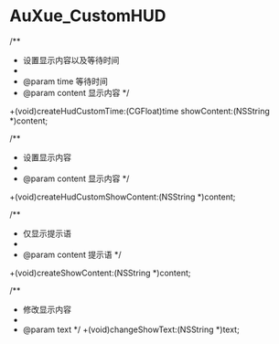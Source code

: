 # AuXue_CustomHUD

/**
 *  设置显示内容以及等待时间
 *
 *  @param time    等待时间
 *  @param content 显示内容
 */
 
+(void)createHudCustomTime:(CGFloat)time showContent:(NSString *)content;


/**
 *  设置显示内容
 *
 *  @param content 显示内容
 */
 
+(void)createHudCustomShowContent:(NSString *)content;


/**
 *  仅显示提示语
 *
 *  @param content 提示语
 */
 
+(void)createShowContent:(NSString *)content;

/**
 *  修改显示内容
 *
 *  @param text
 */
+(void)changeShowText:(NSString *)text;

